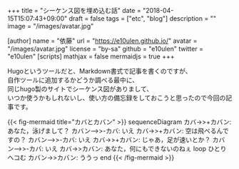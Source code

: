 +++
title = "シーケンス図を埋め込む話"
date = "2018-04-15T15:07:43+09:00"
draft = false
tags = ["etc", "blog"]
description = ""
image = "/images/avatar.jpg"

[author]
name = "依藤"
url = "https://e10ulen.github.io/"
avatar = "/images/avatar.jpg"
license = "by-sa"
github = "e10ulen"
twitter = "e10ulen"
[scripts]
mathjax = false
mermaidjs = true
+++

Hugoというツールだと、Markdown書式で記事を書くのですが、  
自作ツールに追加するかどうか調べる最中に、  
同じhugo製のサイトでシーケンス図がありまして、  
いつか使うかもしれないし、使い方の備忘録をしておこうと思ったので今回の記事です。

{{< fig-mermaid title="カバとカバン" >}}
sequenceDiagram
    カバ->>+カバン: あなた，泳げまして？
    カバン-->>-カバ: いえ
    カバ->>+カバン: 空は飛べるんですの？
    カバン-->>-カバ: いえ
    カバ->>+カバン: じゃあ，足が速いとか？
    カバン-->>-カバ: いえ
    カバ->>カバン: あなた，何にもできないのねぇ
    loop ひとりヘコむ
        カバン->>カバン: ううっ
    end
{{< /fig-mermaid >}}
